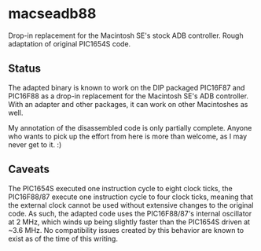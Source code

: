 # macseadb88

Drop-in replacement for the Macintosh SE's stock ADB controller.  Rough adaptation of original PIC1654S code.

## Status

The adapted binary is known to work on the DIP packaged PIC16F87 and PIC16F88 as a drop-in replacement for the Macintosh SE's ADB controller.  With an adapter and other packages, it can work on other Macintoshes as well.

My annotation of the disassembled code is only partially complete.  Anyone who wants to pick up the effort from here is more than welcome, as I may never get to it.  :)

## Caveats

The PIC1654S executed one instruction cycle to eight clock ticks, the PIC16F88/87 execute one instruction cycle to four clock ticks, meaning that the external clock cannot be used without extensive changes to the original code.  As such, the adapted code uses the PIC16F88/87's internal oscillator at 2 MHz, which winds up being slightly faster than the PIC1654S driven at ~3.6 MHz.  No compatibility issues created by this behavior are known to exist as of the time of this writing.
